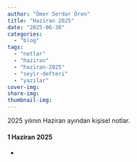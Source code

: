 ```yaml
---
author: "Ömer Serdar Ören"
title: "Haziran 2025"
date: "2025-06-30"
categories: 
  - "blog"
tags: 
  - "notlar"
  - "haziran"
  - "haziran-2025"
  - "seyir-defteri"
  - "yazilar"
cover-img: 
share-img: 
thumbnail-img: 
---
```


2025 yılının Haziran ayından kişisel notlar.

#### 1 Haziran 2025

- 